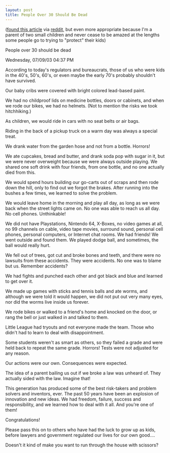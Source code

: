 ```yaml
--- 
layout: post
title: People Over 30 Should Be Dead
---
```

(<a href="http://www.w-uh.com/articles/030709-people_over_30.html">found this article</a> via <a href="http://reddit.com">reddit</a>, but even more appropriate because I'm a parent of two small children and never cease to be amazed at the lengths some people go to trying to "protect" their kids)

People over 30 should be dead

Wednesday,  07/09/03  04:37 PM

According to today's regulators and bureaucrats, those of us who were kids in the 40's, 50's, 60's, or even maybe the early 70's probably shouldn't have survived.

Our baby cribs were covered with bright colored lead-based paint.

We had no childproof lids on medicine bottles, doors or cabinets, and when we rode our bikes, we had no helmets. (Not to mention the risks we took hitchhiking.)

As children, we would ride in cars with no seat belts or air bags.

Riding in the back of a pickup truck on a warm day was always a special treat.

We drank water from the garden hose and not from a bottle.  Horrors!

We ate cupcakes, bread and butter, and drank soda pop with sugar in it, but we were never overweight because we were always outside playing.  We shared one soft drink with four friends, from one bottle, and no one actually died from this.

We would spend hours building our go-carts out of scraps and then rode down the hill, only to find out we forgot the brakes.  After running into the bushes a few times, we learned to solve the problem.

We would leave home in the morning and play all day, as long as we were back when the street lights came on.  No one was able to reach us all day.  No cell phones.  Unthinkable!

We did not have Playstations, Nintendo 64, X-Boxes, no video games at all, no 99 channels on cable, video tape movies, surround sound, personal cell phones, personal computers, or Internet chat rooms.  We had friends!  We went outside and found them.  We played dodge ball, and sometimes, the ball would really hurt.

We fell out of trees, got cut and broke bones and teeth, and there were no lawsuits from these accidents.  They were accidents.  No one was to blame but us.  Remember accidents?

We had fights and punched each other and got black and blue and learned to get over it.

We made up games with sticks and tennis balls and ate worms, and although we were told it would happen, we did not put out very many eyes, nor did the worms live inside us forever.

We rode bikes or walked to a friend's home and knocked on the door, or rang the bell or just walked in and talked to them.

Little League had tryouts and not everyone made the team.  Those who didn't had to learn to deal with disappointment.

Some students weren't as smart as others, so they failed a grade and were held back to repeat the same grade.  Horrors!  Tests were not adjusted for any reason.

Our actions were our own.  Consequences were expected.

The idea of a parent bailing us out if we broke a law was unheard of.  They actually sided with the law.  Imagine that!

This generation has produced some of the best risk-takers and problem solvers and inventors, ever.  The past 50 years have been an explosion of innovation and new ideas.  We had freedom, failure, success and responsibility, and we learned how to deal with it all.  And you're one of them!

Congratulations!

Please pass this on to others who have had the luck to grow up as kids, before lawyers and government regulated our lives for our own good....

Doesn't it kind of make you want to run through the house with scissors?
